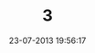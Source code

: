 ---
layout: post
title:  "3"
date: 23-07-2013 19:56:17
categories: jekyll update
language: 'ru'
image: 003.png
---